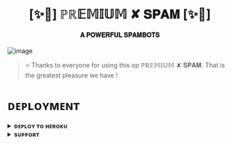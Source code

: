 <h1 align="center"><b>[✨🥀] ℙℝ𝔼𝕄𝕀𝕌𝕄 ✘ 𝐒𝐏𝐀𝐌 [✨🥀]</b></h1>

<h4 align="center"> 𝐀 𝐏𝐎𝐖𝐄𝐑𝐅𝐔𝐋 𝐒𝐏𝐀𝐌𝐁𝐎𝐓𝐒</h4>

![image](https://github.com/AtharvOP01/SpamBot/assets/166982410/1921e97c-1da8-497f-97e1-943bc7cd2415)

> ⭐️ Thanks to everyone for using this op ℙℝ𝔼𝕄𝕀𝕌𝕄 ✘ 𝐒𝐏𝐀𝐌. That is the greatest pleasure we have !


# ᴅᴇᴘʟᴏʏᴍᴇɴᴛ


<details>
<summary><b>ᴅᴇᴘʟᴏʏ ᴛᴏ ʜᴇʀᴏᴋᴜ</b></summary>
<br>

[![Deploy](https://www.herokucdn.com/deploy/button.svg)](https://dashboard.heroku.com/new?template=https://github.com/PRADHAN474/SPAMBOT)

</details>


<details>
<summary><b>sᴜᴘᴘᴏʀᴛ</b></summary>
<br>

<a href="https://t.me/premiumopx"><img src="https://img.shields.io/badge/Join-Telegram%20Channel-red.svg?logo=Telegram"></a>

</details>
